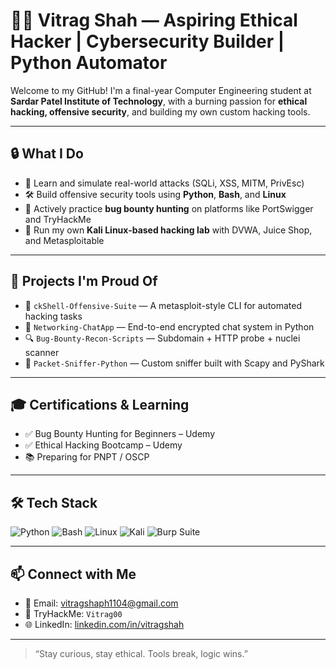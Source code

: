 # 👨‍💻 Vitrag Shah — Aspiring Ethical Hacker | Cybersecurity Builder | Python Automator

Welcome to my GitHub! I'm a final-year Computer Engineering student at **Sardar Patel Institute of Technology**, with a burning passion for **ethical hacking, offensive security**, and building my own custom hacking tools.

---

## 🔒 What I Do
- 🧠 Learn and simulate real-world attacks (SQLi, XSS, MITM, PrivEsc)
- 🛠️ Build offensive security tools using **Python**, **Bash**, and **Linux**
- 🐞 Actively practice **bug bounty hunting** on platforms like PortSwigger and TryHackMe
- 🧪 Run my own **Kali Linux-based hacking lab** with DVWA, Juice Shop, and Metasploitable

---

## 🚀 Projects I'm Proud Of
- 🎯 `ckShell-Offensive-Suite` — A metasploit-style CLI for automated hacking tasks  
- 💬 `Networking-ChatApp` — End-to-end encrypted chat system in Python  
- 🔍 `Bug-Bounty-Recon-Scripts` — Subdomain + HTTP probe + nuclei scanner  
- 📡 `Packet-Sniffer-Python` — Custom sniffer built with Scapy and PyShark

---

## 🎓 Certifications & Learning
- ✅ Bug Bounty Hunting for Beginners – Udemy
- ✅ Ethical Hacking Bootcamp – Udemy
- 📚 Preparing for PNPT / OSCP

---

## 🛠️ Tech Stack
![Python](https://img.shields.io/badge/-Python-black?style=flat&logo=python)
![Bash](https://img.shields.io/badge/-Bash-blue?style=flat&logo=gnubash)
![Linux](https://img.shields.io/badge/-Linux-yellow?style=flat&logo=linux)
![Kali](https://img.shields.io/badge/-Kali%20Linux-black?style=flat&logo=kalilinux)
![Burp Suite](https://img.shields.io/badge/-Burp%20Suite-orange?style=flat&logo=burpsuite)

---

## 📫 Connect with Me
- 📧 Email: vitragshaph1104@gmail.com
- 🧠 TryHackMe: `Vitrag00`
- 🌐 LinkedIn: [linkedin.com/in/vitragshah](https://linkedin.com/in/vitragshah)

---

> “Stay curious, stay ethical. Tools break, logic wins.”  
